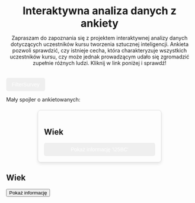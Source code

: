 <header style="margin-bottom: 2rem">
    <h1 style="margin-bottom: 0">Interaktywna analiza danych z ankiety</h1>
    <p>Zapraszam do zapoznania się z projektem interaktywnej analizy danych
    dotyczących uczestników kursu tworzenia sztucznej inteligencji. Ankieta pozwoli sprawdzić, czy istnieje cecha, która charakteryzuje wszystkich uczestników kursu, czy może jednak prowadzącym udało się zgromadzić zupełnie różnych ludzi.
    Kliknij w link poniżej i sprawdź!</p>
</header>


<a href="https://filtersurveyapp.streamlit.app/" class="md-button md-button--primary" target='_blank'><button style="background-color: light green;
            color: white;
            border: none;
            padding: 10px 15px;
            border-radius: 5px;
            font-size: 14px;
            cursor: pointer;
            display: inline-block;
            position: relative;" hover="background-color: light-green">FilterSurvey</button></a>

<p>Mały spojler o ankietowanych:</p>

<div style="
            display: flex;
            flex-direction: column;
            justify-content: center;
            border: 1px solid #ddd;
            border-radius: 8px;
            padding: 16px;
            box-shadow: 0 4px 8px rgba(0, 0, 0, 0.1);
            max-width: 300px;
            margin: 20px auto;">
    <h2>Wiek</h2>
    <button style="background-color: light green;
            color: white;
            border: none;
            padding: 10px 15px;
            border-radius: 5px;
            font-size: 14px;
            cursor: pointer;
            display: inline-block;
            position: relative;" :hover="background-color: light-green" onclick="toggleVisibility()">Pokaż informację <span>'\25BC'</span></button>
    <div id="hidden-text" style="display: none; margin-top: 10px;">
    <p>Najstarsza osoba powyżej 65 lat!</p>
</div>
</div>
<h2>Wiek</h2>
<button onclick="toggleVisibility()">Pokaż informację</button>
<div id="hidden-text" style="display: none; margin-top: 10px;">
    <p>Najstarsza osoba powyżej 65 lat!</p>
</div>

<script>
function toggleVisibility() {
    var x = document.getElementById("hidden-text");
    if (x.style.display === "none") {
        x.style.display = "block";
    } else {
        x.style.display = "none";
    }
}
</script>



